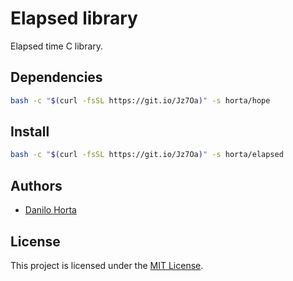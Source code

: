 # Elapsed library

Elapsed time C library.

## Dependencies

```bash
bash -c "$(curl -fsSL https://git.io/Jz7Oa)" -s horta/hope
```

## Install

```bash
bash -c "$(curl -fsSL https://git.io/Jz7Oa)" -s horta/elapsed
```

## Authors

* [Danilo Horta](https://github.com/horta)

## License

This project is licensed under the [MIT License](https://raw.githubusercontent.com/horta/elapsed/main/LICENSE.md).
